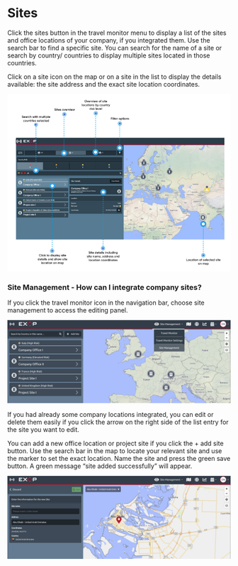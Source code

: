 # Sites

Click the sites button in the travel monitor menu to display a list of the sites and office locations of your company, if you integrated them. Use the search bar to find a specific site. You can search for the name of a site or search by country/ countries to display multiple sites located in those countries. 

Click on a site icon on the map or on a site in the list to display the details available: the site address and the exact site location coordinates.

![](../../.gitbook/assets/sitespage%20%281%29.png)

### Site Management - How can I integrate company sites?

If you click the travel monitor icon in the navigation bar, choose site management to access the editing panel.

![](../../.gitbook/assets/site_management.jpg)

If you had already some company locations integrated, you can edit or delete them easily if you click the arrow on the right side of the list entry for the site you want to edit.

You can add a new office location or project site if you click the + add site button. Use the search bar in the map to locate your relevant site and use the marker to set the exact location. Name the site and press the green save button. A green message “site added successfully” will appear.

![](../../.gitbook/assets/site_management_new.jpg)

